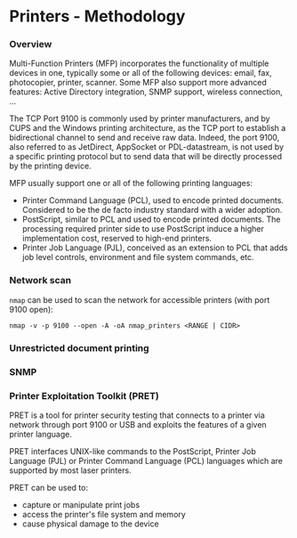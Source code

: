 # Printers - Methodology

### Overview

Multi-Function Printers (MFP) incorporates the functionality of multiple
devices in one, typically some or all of the following devices: email, fax,
photocopier, printer, scanner. Some MFP also support more advanced features:
Active Directory integration, SNMP support, wireless connection, ...

The TCP Port 9100 is commonly used by printer manufacturers, and by CUPS and
the Windows printing architecture, as the TCP port to establish a bidirectional
channel to send and receive raw data. Indeed, the port 9100, also referred to as
JetDirect, AppSocket or PDL-datastream, is not used by a specific printing
protocol but to send data that will be directly processed by the printing
device.

MFP usually support one or all of the following printing languages:
  - Printer Command Language (PCL), used to encode printed documents. Considered
    to be the de facto industry standard with a wider adoption.
  - PostScript, similar to PCL and used to encode printed documents. The
    processing required printer side to use PostScript induce a higher
    implementation cost, reserved to high-end printers.    
  - Printer Job Language (PJL), conceived as an extension to PCL that adds
    job level controls, environment and file system commands, etc.

### Network scan

`nmap` can be used to scan the network for accessible printers (with port
9100 open):

```
nmap -v -p 9100 --open -A -oA nmap_printers <RANGE | CIDR>
```

### Unrestricted document printing

### SNMP

### Printer Exploitation Toolkit (PRET)

PRET is a tool for printer security testing that connects to a printer via
network through port 9100 or USB and exploits the features of a given printer
language.

PRET interfaces UNIX-like commands to the PostScript, Printer Job Language (PJL)
or Printer Command Language (PCL) languages which are supported by most laser
printers.

PRET can be used to:
  - capture or manipulate print jobs
  - access the printer's file system and memory
  - cause physical damage to the device
